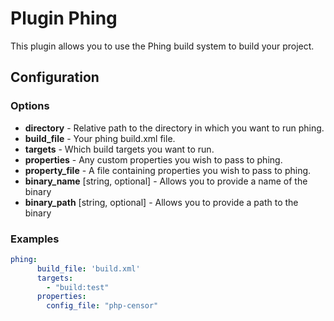 Plugin Phing
============

This plugin allows you to use the Phing build system to build your project.

Configuration
-------------

### Options

* **directory** - Relative path to the directory in which you want to run phing.
* **build_file** - Your phing build.xml file.
* **targets** - Which build targets you want to run.
* **properties** - Any custom properties you wish to pass to phing.
* **property_file** - A file containing properties you wish to pass to phing.
* **binary_name** [string, optional] - Allows you to provide a name of the binary
* **binary_path** [string, optional] - Allows you to provide a path to the binary

### Examples

```yml
phing:
      build_file: 'build.xml'
      targets:
        - "build:test"
      properties:
        config_file: "php-censor"
```
